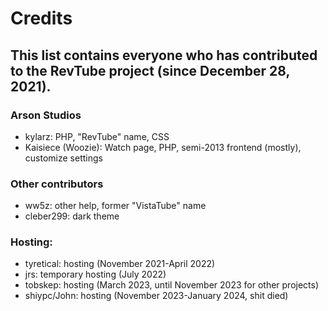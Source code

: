 # Credits
## This list contains everyone who has contributed to the RevTube project (since December 28, 2021).
### Arson Studios
- kylarz: PHP, "RevTube" name, CSS
- Kaisiece (Woozie): Watch page, PHP, semi-2013 frontend (mostly), customize settings
### Other contributors
- ww5z: other help, former "VistaTube" name
- cleber299: dark theme
### Hosting:
- tyretical: hosting (November 2021-April 2022)
- jrs: temporary hosting (July 2022)
- tobskep: hosting (March 2023, until November 2023 for other projects)
- shiypc/John: hosting (November 2023-January 2024, shit died)